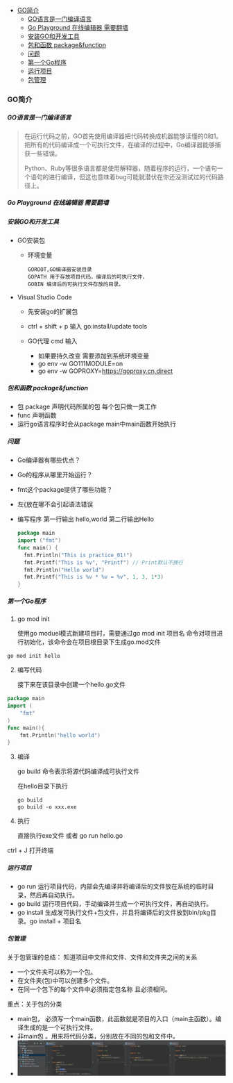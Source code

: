 
- [GO简介](#go简介)
    - [GO语言是一门编译语言](#go语言是一门编译语言)
    - [Go Playground  在线编辑器 需要翻墙](#go-playground--在线编辑器-需要翻墙)
    - [安装GO和开发工具](#安装go和开发工具)
    - [包和函数  package&function](#包和函数--packagefunction)
    - [问题](#问题)
    - [第一个Go程序](#第一个go程序)
    - [运行项目](#运行项目)
    - [包管理](#包管理)
### GO简介

##### GO语言是一门编译语言

> 在运行代码之前，GO首先使用编译器把代码转换成机器能够读懂的0和1。把所有的代码编译成一个可执行文件，在编译的过程中，Go编译器能够捕获一些错误。
>
> Python、Ruby等很多语言都是使用解释器，随着程序的运行，一个语句一个语句的进行编译，但这也意味着bug可能就潜伏在你还没测试过的代码路径上。

##### Go Playground  在线编辑器 需要翻墙

##### 安装GO和开发工具

- GO安装包

  - 环境变量 

    ```
    GOROOT,GO编译器安装目录
    GOPATH 用于存放项目代码，编译后的可执行文件，
    GOBIN 编译后的可执行文件存放的目录。
    ```

    

- Visual Studio Code
  - 先安装go的扩展包
  - ctrl + shift + p 输入 go:install/update tools
  - GO代理 cmd 输入
  
    - 如果要持久改变 需要添加到系统环境变量
    - go env -w GO111MODULE=on 
    -  go env -w GOPROXY=https://goproxy.cn,direct
  

##### 包和函数  package&function

- 包 package 声明代码所属的包  每个包只做一类工作
- func 声明函数
- 运行go语言程序时会从package main中main函数开始执行

##### 问题

- Go编译器有哪些优点？

- Go的程序从哪里开始运行？

- fmt这个package提供了哪些功能？

- 左{放在哪不会引起语法错误

- 编写程序 第一行输出 hello,world 第二行输出Hello

  ```go
  package main
  import ("fmt")
  func main() {
  	fmt.Println("This is practice_01!")
  	fmt.Printf("This is %v", "Printf") // Print默认不换行
  	fmt.Println("Hello world")
  	fmt.Printf("This is %v * %v = %v", 1, 3, 1*3)
  }
  ```

##### 第一个Go程序

1. go mod init

   使用go moduel模式新建项目时，需要通过go mod init 项目名 命令对项目进行初始化，该命令会在项目根目录下生成go.mod文件

```
go mod init hello
```

2. 编写代码 

   接下来在该目录中创建一个hello.go文件

```go
package main
import (
	"fmt"
)
func main(){
	fmt.Println("hello world")
}
```

3. 编译

   go build 命令表示将源代码编译成可执行文件

   在hello目录下执行

   ```
   go build
   go build -o xxx.exe	
   ```

4. 执行

   直接执行exe文件 或者 go run hello.go

ctrl + J 打开终端

##### 运行项目

- go run  运行项目代码，内部会先编译并将编译后的文件放在系统的临时目录，然后再自动执行。
- go build 运行项目代码，手动编译并生成一个可执行文件，再自动执行。
- go install 生成发可执行文件+包文件，并且将编译后的文件放到bin/pkg目录。go install + 项目名

##### 包管理

关于包管理的总结： 知道项目中文件和文件、文件和文件夹之间的关系

- 一个文件夹可以称为一个包。
- 在文件夹(包)中可以创建多个文件。
- 在同一个包下的每个文件中必须指定包名称 且必须相同。

重点：关于包的分类

-  main包， 必须写一个main函数，此函数就是项目的入口（main主函数）。编译生成的是一个可执行文件。
- 非main包 。用来将代码分类，分别放在不同的包和文件中。
- ![image-20220403092757480](picture/image-20220403092757480.png)